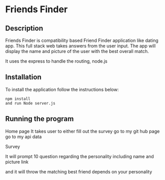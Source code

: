 # Friends Finder

## Description

Friends Finder is compatibility based Friend Finder application like dating app. This full stack web takes answers from the user input. The app will display the name and picture of the user with the best overall match.

It uses the express to handle the routing, node.js 



## Installation

To install the application follow the instructions below:

	
	npm install
    and run Node server.js
	
## Running the program

Home page
It takes user to either fill out the survey 
go to my git hub page
go to my api data




Survey

It will prompt 10 question regarding the personality including name and picture link

and it will throw the matching best friend depends on your personality